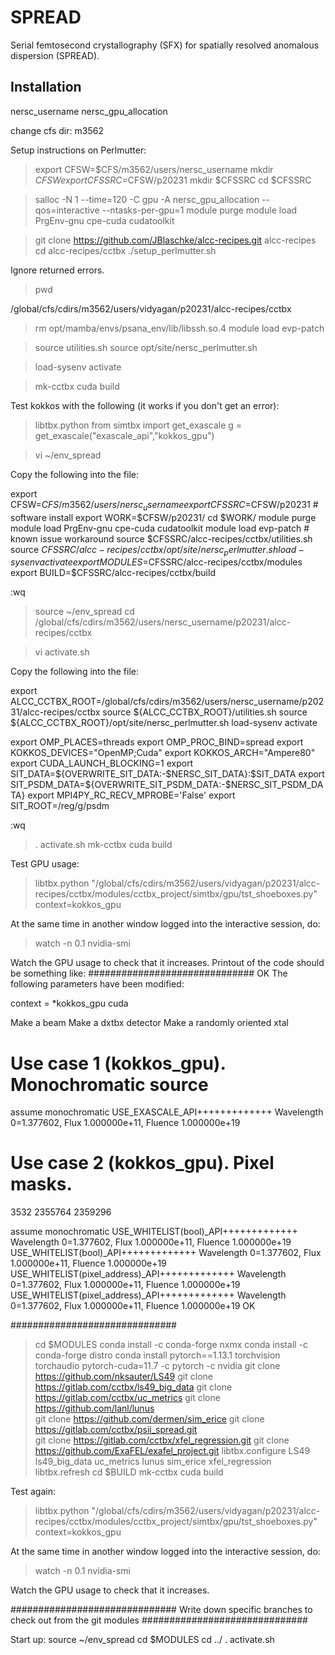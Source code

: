 # SPREAD
Serial femtosecond crystallography (SFX) for spatially resolved anomalous dispersion (SPREAD).


## Installation

nersc_username
nersc_gpu_allocation


change cfs dir: m3562

Setup instructions on Perlmutter:

> export CFSW=$CFS/m3562/users/nersc_username
> mkdir $CFSW
> export CFSSRC=$CFSW/p20231 
> mkdir $CFSSRC
> cd $CFSSRC

> salloc -N 1 --time=120 -C gpu -A nersc_gpu_allocation --qos=interactive --ntasks-per-gpu=1
> module purge
> module load PrgEnv-gnu cpe-cuda cudatoolkit

> git clone https://github.com/JBlaschke/alcc-recipes.git alcc-recipes
> cd alcc-recipes/cctbx
> ./setup_perlmutter.sh 

Ignore returned errors.

> pwd

/global/cfs/cdirs/m3562/users/vidyagan/p20231/alcc-recipes/cctbx

> rm opt/mamba/envs/psana_env/lib/libssh.so.4
> module load evp-patch

> source utilities.sh
> source opt/site/nersc_perlmutter.sh

> load-sysenv
> activate

> mk-cctbx cuda build

Test kokkos with the following (it works if you don't get an error):
>libtbx.python
> from simtbx import get_exascale
> g = get_exascale("exascale_api","kokkos_gpu")

> vi ~/env_spread

Copy the following into the file:

export CFSW=$CFS/m3562/users/nersc_username
export CFSSRC=$CFSW/p20231 # software install
export WORK=$CFSW/p20231/
cd $WORK/
module purge
module load PrgEnv-gnu cpe-cuda cudatoolkit
module load evp-patch # known issue workaround
source $CFSSRC/alcc-recipes/cctbx/utilities.sh
source $CFSSRC/alcc-recipes/cctbx/opt/site/nersc_perlmutter.sh
load-sysenv
activate
export MODULES=$CFSSRC/alcc-recipes/cctbx/modules
export BUILD=$CFSSRC/alcc-recipes/cctbx/build

:wq

> source ~/env_spread
> cd /global/cfs/cdirs/m3562/users/nersc_username/p20231/alcc-recipes/cctbx

> vi activate.sh

Copy the following into the file:

export ALCC_CCTBX_ROOT=/global/cfs/cdirs/m3562/users/nersc_username/p20231/alcc-recipes/cctbx
source ${ALCC_CCTBX_ROOT}/utilities.sh
source ${ALCC_CCTBX_ROOT}/opt/site/nersc_perlmutter.sh
load-sysenv
activate

export OMP_PLACES=threads
export OMP_PROC_BIND=spread
export KOKKOS_DEVICES="OpenMP;Cuda"
export KOKKOS_ARCH="Ampere80"
export CUDA_LAUNCH_BLOCKING=1
export SIT_DATA=\${OVERWRITE_SIT_DATA:-\$NERSC_SIT_DATA}:\$SIT_DATA
export SIT_PSDM_DATA=\${OVERWRITE_SIT_PSDM_DATA:-\$NERSC_SIT_PSDM_DATA}
export MPI4PY_RC_RECV_MPROBE='False'
export SIT_ROOT=/reg/g/psdm

:wq
> . activate.sh
> mk-cctbx cuda build


Test GPU usage:
> libtbx.python "/global/cfs/cdirs/m3562/users/vidyagan/p20231/alcc-recipes/cctbx/modules/cctbx_project/simtbx/gpu/tst_shoeboxes.py" context=kokkos_gpu

At the same time in another window logged into the interactive session, do:
> watch -n 0.1 nvidia-smi

Watch the GPU usage to check that it increases. Printout of the code should be something like:
##############################
OK
The following parameters have been modified:

context = *kokkos_gpu cuda

Make a beam
Make a dxtbx detector
Make a randomly oriented xtal

# Use case 1 (kokkos_gpu). Monochromatic source

assume monochromatic
USE_EXASCALE_API+++++++++++++ Wavelength 0=1.377602, Flux 1.000000e+11, Fluence 1.000000e+19

# Use case 2 (kokkos_gpu). Pixel masks.
3532 2355764 2359296

assume monochromatic
USE_WHITELIST(bool)_API+++++++++++++ Wavelength 0=1.377602, Flux 1.000000e+11, Fluence 1.000000e+19
USE_WHITELIST(bool)_API+++++++++++++ Wavelength 0=1.377602, Flux 1.000000e+11, Fluence 1.000000e+19
USE_WHITELIST(pixel_address)_API+++++++++++++ Wavelength 0=1.377602, Flux 1.000000e+11, Fluence 1.000000e+19
USE_WHITELIST(pixel_address)_API+++++++++++++ Wavelength 0=1.377602, Flux 1.000000e+11, Fluence 1.000000e+19
OK

##############################

> cd $MODULES
> conda install -c conda-forge nxmx
> conda install -c conda-forge distro
> conda install pytorch==1.13.1 torchvision torchaudio pytorch-cuda=11.7 -c pytorch -c nvidia
> git clone https://github.com/nksauter/LS49
> git clone https://gitlab.com/cctbx/ls49_big_data
> git clone https://gitlab.com/cctbx/uc_metrics
> git clone https://github.com/lanl/lunus            
> git clone https://github.com/dermen/sim_erice
> git clone https://gitlab.com/cctbx/psii_spread.git    
> git clone https://gitlab.com/cctbx/xfel_regression.git
> git clone https://github.com/ExaFEL/exafel_project.git
> libtbx.configure LS49 ls49_big_data uc_metrics lunus sim_erice xfel_regression
> libtbx.refresh
> cd $BUILD
> mk-cctbx cuda build


Test again:
> libtbx.python "/global/cfs/cdirs/m3562/users/vidyagan/p20231/alcc-recipes/cctbx/modules/cctbx_project/simtbx/gpu/tst_shoeboxes.py" context=kokkos_gpu

At the same time in another window logged into the interactive session, do:
> watch -n 0.1 nvidia-smi

Watch the GPU usage to check that it increases.

##############################
Write down specific branches to check out from the git modules
##############################

Start up:
source ~/env_spread
cd $MODULES
cd ../
. activate.sh

